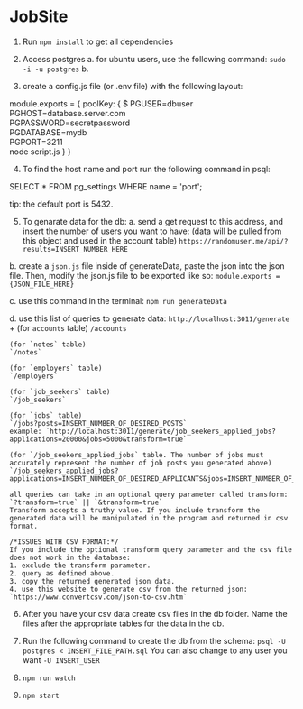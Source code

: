 # JobSite
1. Run `npm install` to get all dependencies

2. Access postgres
  a. for ubuntu users, use the following command: `sudo -i -u postgres`
  b.

3. create a config.js file (or .env file) with the following layout:

  module.exports = {
    poolKey: {
      $ PGUSER=dbuser \
      PGHOST=database.server.com \
      PGPASSWORD=secretpassword \
      PGDATABASE=mydb \
      PGPORT=3211 \
      node script.js
    }
  }

4. To find the host name and port run the following command in psql:

  SELECT *
  FROM pg_settings
  WHERE name = 'port';

tip: the default port is 5432.

5. To genarate data for the db:
  a. send a get request to this address, and insert the number of users you want to have:
  (data will be pulled from this object and used in the account table)
  `https://randomuser.me/api/?results=INSERT_NUMBER_HERE`

  b. create a `json.js` file inside of generateData, paste the json into the json file. Then, modify the json.js file to be exported like so: `module.exports = {JSON_FILE_HERE}`

  c. use this command in the terminal: `npm run generateData`

  d. use this list of queries to generate data:
  `http://localhost:3011/generate` +
    (for `accounts` table)
    `/accounts`

    (for `notes` table)
    `/notes`

    (for `employers` table)
    `/employers`

    (for `job_seekers` table)
    `/job_seekers`

    (for `jobs` table)
    `/jobs?posts=INSERT_NUMBER_OF_DESIRED_POSTS`
    example: `http://localhost:3011/generate/job_seekers_applied_jobs?applications=20000&jobs=5000&transform=true`

    (for `/job_seekers_applied_jobs` table. The number of jobs must accurately represent the number of job posts you generated above)
    `/job_seekers_applied_jobs?applications=INSERT_NUMBER_OF_DESIRED_APPLICANTS&jobs=INSERT_NUMBER_OF_JOB_POSTS_USED_IN_JOBS`

    all queries can take in an optional query parameter called transform: `?transform=true` || `&transform=true`
    Transform accepts a truthy value. If you include transform the generated data will be manipulated in the program and returned in csv format.

    /*ISSUES WITH CSV FORMAT:*/
    If you include the optional transform query parameter and the csv file does not work in the database:
    1. exclude the transform parameter.
    2. query as defined above.
    3. copy the returned generated json data.
    4. use this website to generate csv from the returned json: `https://www.convertcsv.com/json-to-csv.htm`

6. After you have your csv data create csv files in the db folder. Name the files after the appropriate tables for the data in the db.

7. Run the following command to create the db from the schema: `psql -U postgres < INSERT_FILE_PATH.sql`
   You can also change to any user you want `-U INSERT_USER`

8. `npm run watch`

9. `npm start`

